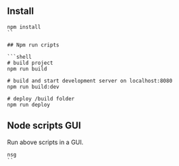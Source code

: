 ## Install

```shell
npm install
``

## Npm run cripts

```shell
# build project
npm run build

# build and start development server on localhost:8080
npm run build:dev

# deploy /build folder
npm run deploy
```


## Node scripts GUI

Run above scripts in a GUI.
```shell
nsg
``
